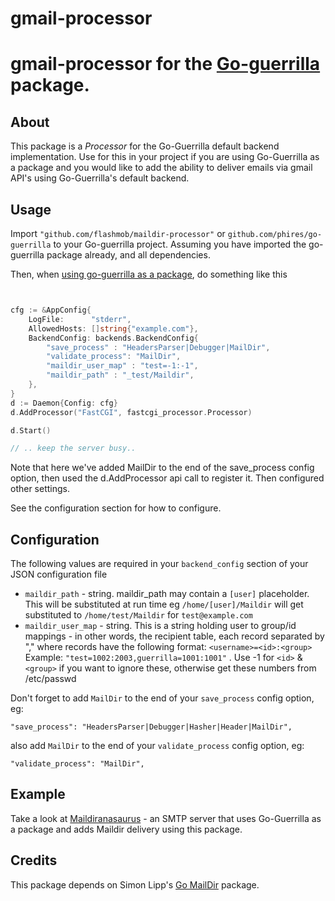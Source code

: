 # gmail-processor

# gmail-processor for the [Go-guerrilla](https://github.com/flashmob/go-guerrilla) package.

## About

This package is a _Processor_ for the Go-Guerrilla default backend implementation. Use for this in your project
if you are using Go-Guerrilla as a package and you would like to add the ability to deliver emails via gmail API's using Go-Guerrilla's default backend.

## Usage

Import `"github.com/flashmob/maildir-processor"` or `github.com/phires/go-guerrilla` to your Go-guerrilla project.
Assuming you have imported the go-guerrilla package already, and all dependencies.

Then, when [using go-guerrilla as a package](https://github.com/flashmob/go-guerrilla/wiki/Using-as-a-package), do something like this

```go


cfg := &AppConfig{
    LogFile:      "stderr",
    AllowedHosts: []string{"example.com"},
    BackendConfig: backends.BackendConfig{
        "save_process" : "HeadersParser|Debugger|MailDir",
        "validate_process": "MailDir",
        "maildir_user_map" : "test=-1:-1",
        "maildir_path" : "_test/Maildir",
    },
}
d := Daemon{Config: cfg}
d.AddProcessor("FastCGI", fastcgi_processor.Processor)

d.Start()

// .. keep the server busy..

```

Note that here we've added MailDir to the end of the save_process config option,
then used the d.AddProcessor api call to register it. Then configured other settings.

See the configuration section for how to configure.


## Configuration

The following values are required in your `backend_config` section of your JSON configuration file

* `maildir_path` - string. maildir_path may contain a `[user]` placeholder. This will be substituted at run time
  eg `/home/[user]/Maildir` will get substituted to `/home/test/Maildir` for `test@example.com`
* `maildir_user_map` - string. This is a string holding user to group/id mappings - in other words, the recipient table,
  each record separated by "," where records have the following format: `<username>=<id>:<group>`<br>
  Example: `"test=1002:2003,guerrilla=1001:1001"` . Use -1 for `<id>` & `<group>` if you want to ignore these, otherwise get these numbers from /etc/passwd

Don't forget to add `MailDir` to the end of your `save_process` config option, eg:

`"save_process": "HeadersParser|Debugger|Hasher|Header|MailDir",`

also add `MailDir` to the end of your `validate_process` config option, eg:

`"validate_process": "MailDir",`

## Example

Take a look at [Maildiranasaurus](https://github.com/flashmob/maildiranasaurus) - an SMTP server that uses Go-Guerrilla as a
package and adds Maildir delivery using this package.

## Credits

This package depends on Simon Lipp's [Go MailDir](https://github.com/sloonz/go-maildir) package.
